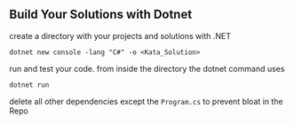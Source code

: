 ## Build Your Solutions with Dotnet

create a directory with your projects and solutions with .NET

`dotnet new console -lang "C#" -o <Kata_Solution>`

run and test your code. from inside the directory the dotnet command uses

`dotnet run `

delete all other dependencies except the `Program.cs` to prevent bloat in the Repo